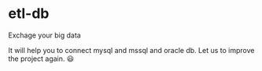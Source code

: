 # etl-db
Exchage your big data

It will help you to connect mysql and mssql and oracle db.
Let us to improve the project again.
:smiley:
